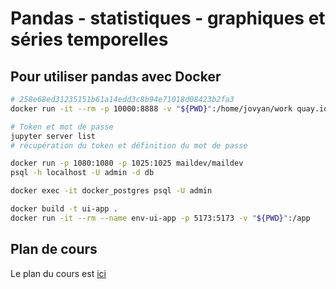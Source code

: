 # Pandas - statistiques - graphiques et séries temporelles

## Pour utiliser pandas avec Docker 

```bash
# 258e68ed31235151b61a14edd3c8b94e71018d08423b2fa3
docker run -it --rm -p 10000:8888 -v "${PWD}":/home/jovyan/work quay.io/jupyter/datascience-notebook:2024-04-29

# Token et mot de passe
jupyter server list
# récupération du token et définition du mot de passe

docker run -p 1080:1080 -p 1025:1025 maildev/maildev
psql -h localhost -U admin -d db

docker exec -it docker_postgres psql -U admin 

docker build -t ui-app .
docker run -it --rm --name env-ui-app -p 5173:5173 -v "${PWD}":/app

```
## Plan de cours

Le plan du cours est [ici](./plan.md)